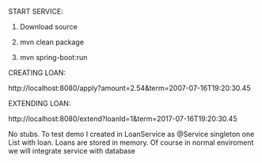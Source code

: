 START SERVICE:

 1. Download source 
 
 2. mvn clean package 
 
 3. mvn spring-boot:run
 
CREATING LOAN:

http://localhost:8080/apply?amount=2.54&term=2007-07-16T19:20:30.45

EXTENDING LOAN:

http://localhost:8080/extend?loanId=1&term=2017-07-16T19:20:30.45
 
 No stubs. To test demo I created in LoanService as @Service singleton one List with loan. Loans are stored in memory. Of course in normal enviroment we will integrate service with database
 
